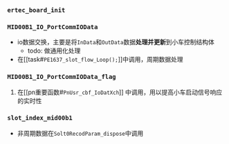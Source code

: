 ### `ertec_board_init`


### `MID00B1_IO_PortCommIOData`
- io数据交换，主要是将`InData`和`OutData`数据**处理并更新**到小车控制结构体
	- todo:  做通用化处理
- 在[[task#`PE1637_slot_flow_Loop();`]]中调用，周期数据处理
### `MID00B1_IO_PortCommIOData_flag`
1. 在[[pn重要函数#`PnUsr_cbf_IoDatXch`]]  中调用，用以提高小车启动信号响应的实时性

### `slot_index_mid00b1`
- 非周期数据在`Solt0RecodParam_dispose`中调用